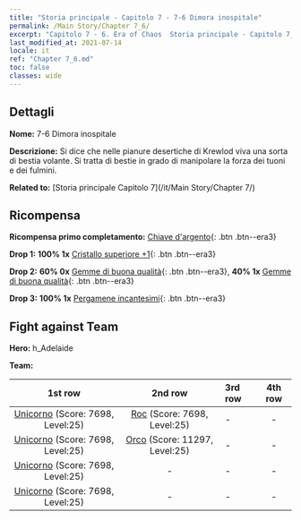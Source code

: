 ```yaml
---
title: "Storia principale - Capitolo 7 - 7-6 Dimora inospitale"
permalink: /Main Story/Chapter 7_6/
excerpt: "Capitolo 7 - 6. Era of Chaos  Storia principale - Capitolo 7_6. 7-6 Dimora inospitale"
last_modified_at: 2021-07-14
locale: it
ref: "Chapter 7_6.md"
toc: false
classes: wide
---
```


## Dettagli

 **Nome:** 7-6 Dimora inospitale

 **Descrizione:** Si dice che nelle pianure desertiche di Krewlod viva una sorta di bestia volante. Si tratta di bestie in grado di manipolare la forza dei tuoni e dei fulmini.

 **Related to:** [Storia principale Capitolo 7](/it/Main Story/Chapter 7/)

## Ricompensa

 **Ricompensa primo completamento:** [Chiave d'argento](/ItemsIT/con_693/){: .btn .btn--era3}

 **Drop 1:** **100% 1x** [Cristallo superiore +1](/ItemsIT/mat_24/){: .btn .btn--era3}

 **Drop 2:** **60% 0x** [Gemme di buona qualità](/ItemsIT/mat_16/){: .btn .btn--era3}, **40% 1x** [Gemme di buona qualità](/ItemsIT/mat_16/){: .btn .btn--era3}

 **Drop 3:** **100% 1x** [Pergamene incantesimi](/ItemsIT/con_694/){: .btn .btn--era3}


## Fight against Team
 **Hero:** h_Adelaide

 **Team:**


  | 1st row | 2nd row | 3rd row | 4th row |
  |:----:|:----:|:----|:----:|
  | [Unicorno](/it/units/Unicorn/) (Score: 7698, Level:25)  | [Roc](/it/units/Roc/) (Score: 7698, Level:25)  | - | - |
  | [Unicorno](/it/units/Unicorn/) (Score: 7698, Level:25)  | [Orco](/it/units/Orc/) (Score: 11297, Level:25)  | - | - |
  | [Unicorno](/it/units/Unicorn/) (Score: 7698, Level:25)  | - | - | - |
  | [Unicorno](/it/units/Unicorn/) (Score: 7698, Level:25)  | - | - | - |


